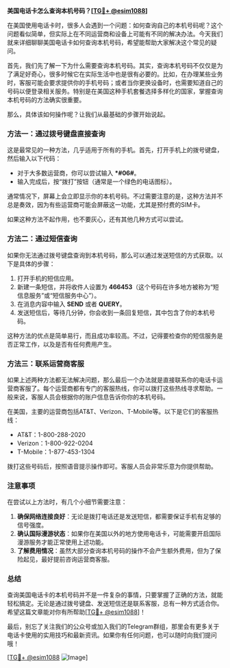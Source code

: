 **美国电话卡怎么查询本机号码？[[TG💪+ @esim1088](https://t.me/s/esim1088)]**

在美国使用电话卡时，很多人会遇到一个问题：如何查询自己的本机号码呢？这个问题看似简单，但实际上在不同运营商和设备上可能有不同的解决办法。今天我们就来详细聊聊美国电话卡如何查询本机号码，希望能帮助大家解决这个常见的疑问。

首先，我们先了解一下为什么需要查询本机号码。其实，查询本机号码不仅仅是为了满足好奇心，很多时候它在实际生活中也是很有必要的。比如，在办理某些业务时，客服可能会要求提供你的手机号码；或者当你更换设备时，也需要知道自己的号码以便登录相关服务。特别是在美国这种手机套餐选择多样化的国家，掌握查询本机号码的方法确实很重要。

那么，具体该如何操作呢？让我们从最基础的步骤开始说起。

### 方法一：通过拨号键盘直接查询

这是最常见的一种方法，几乎适用于所有的手机。首先，打开手机上的拨号键盘，然后输入以下代码：

- 对于大多数运营商，你可以尝试输入 **\*#06#**。
- 输入完成后，按“拨打”按钮（通常是一个绿色的电话图标）。

通常情况下，屏幕上会立即显示你的本机号码。不过需要注意的是，这种方法并不总是奏效，因为有些运营商可能会屏蔽这一功能，尤其是预付费的SIM卡。

如果这种方法不起作用，也不要灰心，还有其他几种方式可以尝试。

### 方法二：通过短信查询

如果你无法通过拨号键盘查询到本机号码，那么可以通过发送短信的方式获取。以下是具体的步骤：

1. 打开手机的短信应用。
2. 新建一条短信，并将收件人设置为 **466453**（这个号码在许多地方被称为“短信息服务”或“短信服务中心”）。
3. 在消息内容中输入 **SEND** 或者 **QUERY**。
4. 发送短信后，等待几分钟，你会收到一条回复短信，其中包含了你的本机号码。

这种方法的优点是简单易行，而且成功率较高。不过，记得要检查你的短信服务是否正常工作，以及是否有任何费用产生。

### 方法三：联系运营商客服

如果上述两种方法都无法解决问题，那么最后一个办法就是直接联系你的电话卡运营商客服了。每个运营商都有专门的客服热线，你可以拨打这些热线寻求帮助。一般来说，客服人员会根据你的账户信息告诉你你的本机号码。

在美国，主要的运营商包括AT&T、Verizon、T-Mobile等。以下是它们的客服热线：

- AT&T：1-800-288-2020
- Verizon：1-800-922-0204
- T-Mobile：1-877-453-1304

拨打这些号码后，按照语音提示操作即可。客服人员会非常乐意为你提供帮助。

### 注意事项

在尝试以上方法时，有几个小细节需要注意：

1. **确保网络连接良好**：无论是拨打电话还是发送短信，都需要保证手机有足够的信号强度。
2. **确认国际漫游状态**：如果你在美国以外的地方使用电话卡，可能需要开启国际漫游服务才能正常使用上述功能。
3. **了解费用情况**：虽然大部分查询本机号码的操作不会产生额外费用，但为了保险起见，最好提前咨询运营商客服。

### 总结

查询美国电话卡的本机号码并不是一件复杂的事情，只要掌握了正确的方法，就能轻松搞定。无论是通过拨号键盘、发送短信还是联系客服，总有一种方式适合你。希望这篇文章能对你有所帮助[[TG💪+ @esim1088](https://t.me/s/esim1088)]！

最后，别忘了关注我们的公众号或加入我们的Telegram群组，那里会有更多关于电话卡使用的实用技巧和最新资讯。如果你有任何问题，也可以随时向我们提问哦！

[[TG💪+ @esim1088](https://t.me/s/esim1088) ![Image](https://i.postimg.cc/4NQfJmqS/Snipaste-2025-05-13-00-14-12.png)]